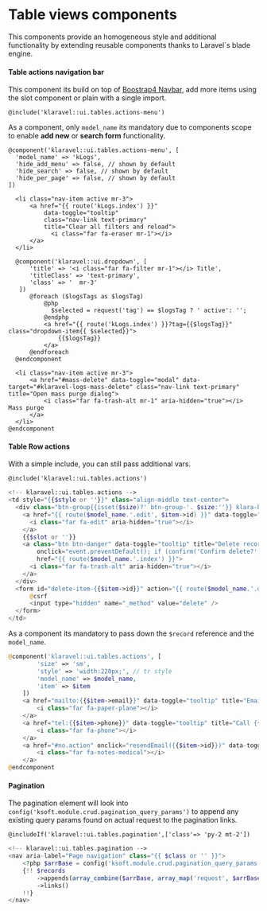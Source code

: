 # Table views components

This components provide an homogeneous style and additional functionality by extending reusable
components thanks to Laravel´s blade engine.

#### Table actions navigation bar

This component its build on top of [Boostrap4 Navbar](https://getbootstrap.com/docs/4.0/components/navbar/), add
more items using the slot component or plain with a single import.

```
@include('klaravel::ui.tables.actions-menu')
```

As a component, only `model_name` its mandatory due to components scope to enable **add new** or **search form** functionality.

```
@component('klaravel::ui.tables.actions-menu', [
  'model_name' => 'kLogs',
  'hide_add_menu' => false, // shown by default
  'hide_search' => false, // shown by default
  'hide_per_page' => false, // shown by default
])

  <li class="nav-item active mr-3">
      <a href="{{ route('kLogs.index') }}"
          data-toggle="tooltip"
          class="nav-link text-primary"
          title="Clear all filters and reload">
            <i class="far fa-eraser mr-1"></i>
      </a>
  </li>

  @component('klaravel::ui.dropdown', [
      'title' => '<i class="far fa-filter mr-1"></i> Title',
      'titleClass' => 'text-primary',
      'class' => '  mr-3'
   ])
      @foreach ($logsTags as $logsTag)
          @php
            $selected = request('tag') == $logsTag ? ' active': '';
          @endphp
          <a href="{{ route('kLogs.index') }}?tag={{$logsTag}}" class="dropdown-item{{ $selected}}">
              {{$logsTag}}
          </a>
      @endforeach
  @endcomponent

  <li class="nav-item active mr-3">
      <a href="#mass-delete" data-toggle="modal" data-target="#klaravel-logs-mass-delete" class="nav-link text-primary" title="Open mass purge dialog">
          <i class="far fa-trash-alt mr-1" aria-hidden="true"></i> Mass purge
      </a>
  </li>
@endcomponent
```

#### Table Row actions

With a simple include, you can still pass additional vars.

```
@include('klaravel::ui.tables.actions')
```

```php
<!-- klaravel::ui.tables.actions -->
<td style="{{$style or ''}}" class="align-middle text-center">
  <div class="btn-group{{isset($size)?' btn-group-'. $size:''}} klara-bt-group" role="group">
    <a href="{{ route($model_name.'.edit', $item->id) }}" data-toggle="tooltip" title="Edit record" class="btn btn-primary">
      <i class="far fa-edit" aria-hidden="true"></i>
    </a>
    {{$slot or ''}}
    <a class="btn btn-danger" data-toggle="tooltip" title="Delete record"
        onclick="event.preventDefault(); if (confirm('Confirm delete?')){ document.getElementById('delete-item-{{$item->id}}').submit();}"
        href="{{ route($model_name.'.index') }}">
      <i class="far fa-trash-alt" aria-hidden="true"></i>
    </a>
  </div>
  <form id="delete-item-{{$item->id}}" action="{{ route($model_name.'.destroy', $item->id) }}" method="POST" style="display: none;">
      @csrf
      <input type="hidden" name="_method" value="delete" />
  </form>
</td>
```

As a component its mandatory to pass down the `$record` reference and the `model_name`.

```php
@component('klaravel::ui.tables.actions', [
        'size' => 'sm',
        'style' => 'width:220px;', // tr style
        'model_name' => $model_name,
        'item' => $item
    ])
    <a href="mailto:{{$item->email}}" data-toggle="tooltip" title="Email {{$item->email}}" class="btn btn-primary text-white">
        <i class="far fa-paper-plane"></i>
    </a>
    <a href="tel:{{$item->phone}}" data-toggle="tooltip" title="Call {{$item->phone}}" class="btn btn-primary text-white">
        <i class="far fa-phone"></i>
    </a>
    <a href="#no.action" onclick="resendEmail({{$item->id}})" data-toggle="tooltip" title="Test Email for admin" class="btn btn-primary text-white">
        <i class="far fa-notes-medical"></i>
    </a>
@endcomponent
```

#### Pagination

The pagination element will look into `config('ksoft.module.crud.pagination_query_params')` to append
any existing query params found on actual request to the pagination links.

```
@includeIf('klaravel::ui.tables.pagination',['class'=> 'py-2 mt-2'])
```

```php
<!-- klaravel::ui.tables.pagination -->
<nav aria-label="Page navigation" class="{{ $class or '' }}">
    <?php $arrBase = config('ksoft.module.crud.pagination_query_params'); ?>
    {!! $records
        ->appends(array_combine($arrBase, array_map('request', $arrBase)))
        ->links()
    !!}
</nav>
```
